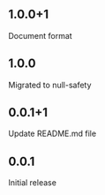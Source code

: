 ## 1.0.0+1

Document format

## 1.0.0

Migrated to null-safety

## 0.0.1+1

Update README.md file

## 0.0.1

Initial release
